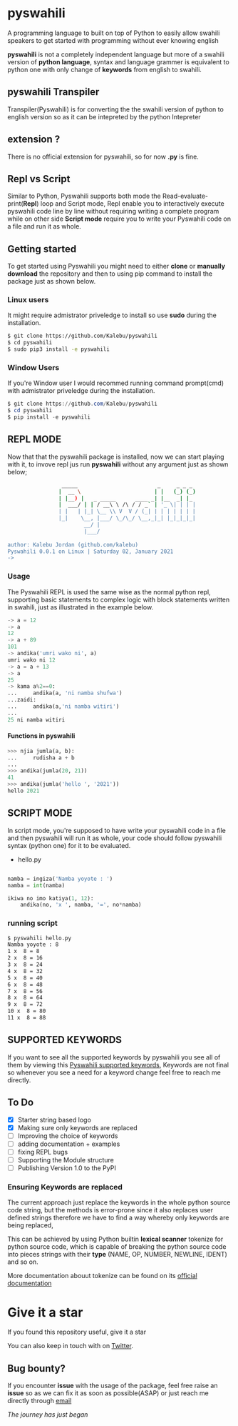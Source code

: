 # pyswahili
A programming language to built on top of Python to easily allow swahili speakers to get started with programming without ever knowing english


**pyswahili** is not a completely independent language but more of a swahili version of **python language**, syntax and language grammer is 
equivalent to python one with only change of **keywords** from english to swahili. 


## pyswahili Transpiler
Transpiler(Pyswahili) is for converting the the swahili version of python to english version so as it can be intepreted by the python Intepreter

## extension ?

There is no official extension for pyswahili, so for now **.py** is fine.

## Repl vs Script

Similar to Python, Pyswahili supports both mode the Read-evaluate-print(**Repl**) loop and Script mode, 
Repl enable you to interactively execute pyswahili code line by line without requiring writing a complete program while on other side **Script mode** require you 
to write your Pyswahili code on a file and run it as whole.

## Getting started 

To get started using Pyswahili you might need to either **clone** or **manually download** the repository 
and then to using pip command to install the package just as shown below.

### Linux users 
It might require admistrator priveledge to install so use **sudo** during the installation.

```bash 
$ git clone https://github.com/Kalebu/pyswahili
$ cd pyswahili
$ sudo pip3 install -e pyswahili
```


### Window Users
If you're Window user I would recommed running command prompt(cmd) with admistrator priveledge during the installation.

```powershell
$ git clone https://github.com/Kalebu/pyswahili
$ cd pyswahili
$ pip install -e pyswahili
```

## REPL MODE
Now that that the pyswahili package is installed, now we can start playing with it, to invove repl jus run **pyswahili** without any argument 
just as shown below;

```bash       
                 _____                         _     _ _ _ 
                |  __ \                       | |   (_) (_)
                | |__) |   _ _____      ____ _| |__  _| |_ 
                |  ___/ | | / __\ \ /\ / / _` | '_ \| | | |
                | |   | |_| \__ \\ V  V / (_| | | | | | | |
                |_|    \__, |___/ \_/\_/ \__,_|_| |_|_|_|_|
                        __/ |                              
                        |___/                               
            
author: Kalebu Jordan (github.com/kalebu)
Pyswahili 0.0.1 on Linux | Saturday 02, January 2021
-> 
```

### Usage

The Pyswahili REPL is used the same wise as the normal python repl, supporting basic statements to complex logic with block statements written in swahili, 
just as illustrated in the example below.

```python
-> a = 12
-> a
12
-> a + 89
101
-> andika('umri wako ni', a)
umri wako ni 12
-> a = a + 13
-> a
25
-> kama a%2==0:
...     andika(a, 'ni namba shufwa')
...zaidi:
...     andika(a,'ni namba witiri')
...
25 ni namba witiri
```


#### Functions in pyswahili


```python
>>> njia jumla(a, b):
...     rudisha a + b 
...
>>> andika(jumla(20, 21))
41
>>> andika(jumla('hello ', '2021'))
hello 2021
```


## SCRIPT MODE
In script mode, you're supposed to have write your pyswahili code in a file and then pyswahili will run it as whole, 
your code should follow pyswahili syntax (python one) for it to be evaluated.

- hello.py

```python 

namba = ingiza('Namba yoyote : ')
namba = int(namba)

ikiwa no imo katiya(1, 12):
    andika(no, 'x ', namba, '=', no*namba)
```

### running script

```bash
$ pyswahili hello.py 
Namba yoyote : 8 
1 x  8 = 8
2 x  8 = 16
3 x  8 = 24
4 x  8 = 32
5 x  8 = 40
6 x  8 = 48
7 x  8 = 56
8 x  8 = 64
9 x  8 = 72
10 x  8 = 80
11 x  8 = 88
```

## SUPPORTED KEYWORDS 

If you want to see all the supported keywords by pyswahili you see all of them by viewing 
this [Pyswahili supported keywords](https://github.com/Kalebu/pyswahili/blob/main/pyswahili/Swahili/sw_to_en.py),
Keywords are not final so whenever you see a need for a keyword change feel free to reach me directly.


## To Do 


- [x] Starter string based logo
- [x] Making sure only keywords are replaced
- [ ] Improving the choice of keywords 
- [ ] adding documentation + examples  
- [ ] fixing REPL bugs
- [ ] Supporting the Module structure
- [ ] Publishing Version 1.0 to the PyPI

### Ensuring Keywords are replaced

The current approach just replace the keywords in the whole python source code string, but the methods is error-prone 
since it also replaces user defined strings therefore we have to find a way whereby only keywords are being replaced, 

This can be achieved by using Python builtin **lexical scanner** tokenize for python source code, which is capable of breaking the 
python source code into pieces strings with their **type** (NAME, OP, NUMBER, NEWLINE, IDENT) and so on.

More documentation abouut tokenize can be found on its [official documentation](https://docs.python.org/3/library/tokenize.html)

# Give it a star 

If you found this repository useful, give it a star 

You can also keep in touch with on [Twitter](https://twitter.com/j_kalebu).


## Bug bounty?

If you encounter **issue** with the usage of the package, feel free raise an **issue** so as 
we can fix it as soon as possible(ASAP) or just reach me directly through [email](isaackeinstein@gmail.com)


*The journey has just began*